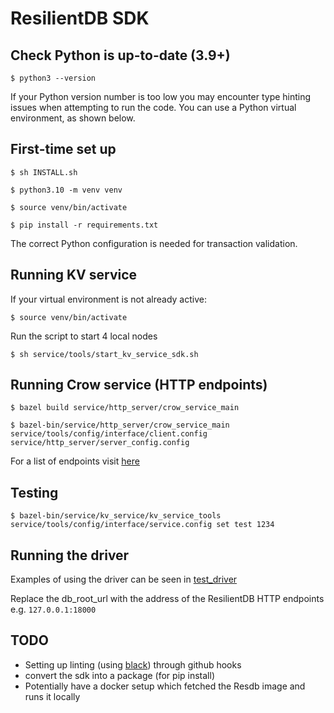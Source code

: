 # ResilientDB SDK

## Check Python is up-to-date (3.9+)
`$ python3 --version`

If your Python version number is too low you may encounter type hinting issues when attempting to run the code. You can use a Python virtual environment, as shown below.

## First-time set up

`$ sh INSTALL.sh`

`$ python3.10 -m venv venv`

`$ source venv/bin/activate`

`$ pip install -r requirements.txt`

The correct Python configuration is needed for transaction validation.

## Running KV service

If your virtual environment is not already active:

`$ source venv/bin/activate`

Run the script to start 4 local nodes

`$ sh service/tools/start_kv_service_sdk.sh`

## Running Crow service (HTTP endpoints)

`$ bazel build service/http_server/crow_service_main`

`$ bazel-bin/service/http_server/crow_service_main service/tools/config/interface/client.config service/http_server/server_config.config`

For a list of endpoints visit [here](./service/http_server/README.md)

## Testing

`$ bazel-bin/service/kv_service/kv_service_tools service/tools/config/interface/service.config set test 1234`

## Running the driver

Examples of using the driver can be seen in [test_driver](/test_driver.py)

Replace the db_root_url with the address of the ResilientDB HTTP endpoints e.g. `127.0.0.1:18000`


## TODO
- Setting up linting (using [black](https://github.com/psf/black)) through github hooks
- convert the sdk into a package (for pip install)
- Potentially have a docker setup which fetched the Resdb image and runs it locally
